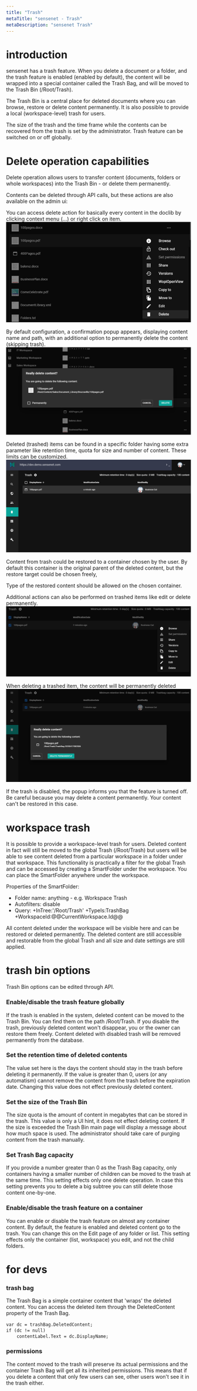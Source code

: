 ```yaml
---
title: "Trash"
metaTitle: "sensenet - Trash"
metaDescription: "sensenet Trash"
---
```


# introduction
sensenet has a trash feature. When you delete a document or a folder, and the trash feature is enabled (enabled by default), the content will be wrapped into a special container called the Trash Bag, and will be moved to the Trash Bin (/Root/Trash).

The Trash Bin is a central place for deleted documents where you can browse, restore or delete content permanently. It is also possible to provide a local (workspace-level) trash for users.

The size of the trash and the time frame while the contents can be recovered from the trash is set by the administrator. Trash feature can be switched on or off globally.

# Delete operation capabilities
Delete operation allows users to transfer content (documents, folders or whole workspaces) into the Trash Bin - or delete them permanently.

Contents can be deleted through API calls, but these actions are also available on the admin ui:

You can access delete action for basically every content in the doclib by clicking context menu (...) or right click on item.
![delete action](./img/delete_contextmenu.png)


By default configuration, a confirmation popup appears, displaying content name and path, with an additional option to permanently delete the content (skipping trash).
![confirm delete](./img/confirm.png)

Deleted (trashed) items can be found in a specific folder having some extra parameter like retention time, quota for size and number of content. These limits can be customized.
![trash](./img/trasheditem.png)

Content from trash could be restored to a container chosen by the user. By default this container is the original parent of the deleted content, but the restore target could be chosen freely,

<note title="Important">
Type of the restored content should be allowed on the chosen container.
</note>

Additional actions can also be performed on trashed items like edit or delete permanently.
![trash actions](./img/trash_actions.png)

When deleting a trashed item, the content will be permanently deleted
![delete from trash](./img/permanentdelete.png)

If the trash is disabled, the popup informs you that the feature is turned off. Be careful because you may delete a content permanently. Your content can't be restored in this case.


# workspace trash

It is possible to provide a workspace-level trash for users. Deleted content in fact will still be moved to the global Trash (/Root/Trash) but users will be able to see content deleted from a particular workspace in a folder under that workspace. This functionality is practically a filter for the global Trash and can be accessed by creating a SmartFolder under the workspace. You can place the SmartFolder anywhere under the workspace.

Properties of the SmartFolder:
- Folder name: anything - e.g. Workspace Trash
- Autofilters: disable
- Query: +InTree:'/Root/Trash' +TypeIs:TrashBag +WorkspaceId:@@CurrentWorkspace.Id@@

All content deleted under the workspace will be visible here and can be restored or deleted permanently. The deleted content are still accessible and restorable from the global Trash and all size and date settings are still applied.

# trash bin options
Trash Bin options can be edited through API.

### Enable/disable the trash feature globally

If the trash is enabled in the system, deleted content can be moved to the Trash Bin. You can find them on the path /Root/Trash.
If you disable the trash, previously deleted content won't disappear, you or the owner can restore them freely. Content deleted with disabled trash will be removed permanently from the database.

### Set the retention time of deleted contents

The value set here is the days the content should stay in the trash before deleting it permanently. If the value is greater than 0, users (or any automatism) cannot remove the content from the trash before the expiration date. Changing this value does not effect previously deleted content.

### Set the size of the Trash Bin

The size quota is the amount of content in megabytes that can be stored in the trash. This value is only a UI hint, it does not effect deleting content. If the size is exceeded the Trash Bin main page will display a message about how much space is used. The administrator should take care of purging content from the trash manually.

### Set Trash Bag capacity

If you provide a number greater than 0 as the Trash Bag capacity, only containers having a smaller number of children can be moved to the trash at the same time. This setting effects only one delete operation. In case this setting prevents you to delete a big subtree you can still delete those content one-by-one.

### Enable/disable the trash feature on a container

You can enable or disable the trash feature on almost any container content. By default, the feature is enabled and deleted content go to the trash. You can change this on the Edit page of any folder or list. This setting effects only the container (list, workspace) you edit, and not the child folders.

# for devs

### trash bag

The Trash Bag is a simple container content that 'wraps' the deleted content. You can access the deleted item through the DeletedContent property of the Trash Bag.

```
var dc = trashBag.DeletedContent;
if (dc != null)
	contentLabel.Text = dc.DisplayName;
```

### permissions

The content moved to the trash will preserve its actual permissions and the container Trash Bag will get all its inherited permissions. This means that if you delete a content that only few users can see, other users won't see it in the trash either.
